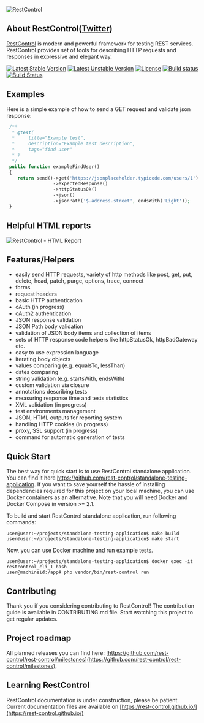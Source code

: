 ![RestControl](https://rest-control.github.io/assets/img/rest-control.png)

About RestControl([Twitter](https://twitter.com/RestControl))
---
[RestControl](https://rest-control.github.io/) is modern and powerful framework for testing REST services. RestControl provides set of tools for describing HTTP requests and responses in expressive and elegant way.


[![Latest Stable Version](https://poser.pugx.org/rest-control/rest-control/v/stable)](https://packagist.org/packages/rest-control/rest-control)
[![Latest Unstable Version](https://poser.pugx.org/rest-control/rest-control/v/unstable)](https://packagist.org/packages/rest-control/rest-control)
[![License](https://poser.pugx.org/rest-control/rest-control/license)](https://packagist.org/packages/rest-control/rest-control)
[![Build status](https://ci.appveyor.com/api/projects/status/otm3svuo0nol0big?svg=true)](https://ci.appveyor.com/project/kamszel/rest-control)
[![Build Status](https://travis-ci.org/rest-control/rest-control.svg?branch=master)](https://travis-ci.org/rest-control/rest-control)

Examples
---

Here is a simple example of how to send a GET request and validate json response:

```php
 /**
  * @test(
  *     title="Example test",
  *     description="Example test description",
  *     tags="find user"
  * )
  */
 public function exampleFindUser()
 {
    return send()->get('https://jsonplaceholder.typicode.com/users/1')
                 ->expectedResponse()
                 ->httpStatusOk()
                 ->json()
                 ->jsonPath('$.address.street', endsWith('Light'));
 }
```

Helpful HTML reports
--
![RestControl - HTML Report](https://rest-control.github.io/assets/img/rest-control-html-report-min.jpg)

Features/Helpers
---
- easily send HTTP requests, variety of http methods like post, get, put, delete, head, patch, purge, options, trace, connect
- forms
- request headers
- basic HTTP authentication
- oAuth (in progress)
- oAuth2 authentication
- JSON response validation
- JSON Path body validation
- validation of JSON body items and collection of items
- sets of HTTP response code helpers like httpStatusOk, httpBadGateway etc.
- easy to use expression language
- iterating body objects
- values comparing (e.g. equalsTo, lessThan)
- dates comparing
- string validation (e.g. startsWith, endsWith)
- custom validation via closure
- annotations describing tests
- measuring response time and tests statistics
- XML validation (in progress)
- test environments management
- JSON, HTML outputs for reporting system
- handling HTTP cookies (in progress)
- proxy, SSL support (in progress)
- command for automatic generation of tests

Quick Start
---

The best way for quick start is to use RestControl standalone application. You can find it here https://github.com/rest-control/standalone-testing-application. If you want to save yourself the hassle of installing dependencies required for this project on your local machine, you can use Docker containers as an alternative. Note that you will need Docker and Docker Compose in version >= 2.1.

To build and start RestControl standalone application, run following commands:

```
user@user:~/projects/standalone-testing-application$ make build
user@user:~/projects/standalone-testing-application$ make start
```
Now, you can use Docker machine and run example tests.

```
user@user:~/projects/standalone-testing-application$ docker exec -it restcontrol_cli_1 bash
user@machineid:/app# php vendor/bin/rest-control run
```

Contributing
---

Thank you if you considering contributing to RestControl! The contribution guide is available in CONTRIBUTING.md file. Start watching this project to get regular updates.

Project roadmap
---
All planned releases you can find here: [https://github.com/rest-control/rest-control/milestones](https://github.com/rest-control/rest-control/milestones).

Learning RestControl
---
RestControl documentation is under construction, please be patient. Current documentation files are available on [https://rest-control.github.io/](https://rest-control.github.io/)
